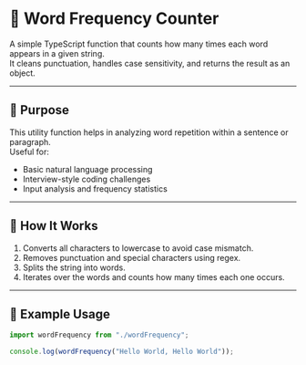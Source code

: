 # 🔡 Word Frequency Counter

A simple TypeScript function that counts how many times each word appears in a given string.  
It cleans punctuation, handles case sensitivity, and returns the result as an object.

---

## 📌 Purpose

This utility function helps in analyzing word repetition within a sentence or paragraph.  
Useful for:
- Basic natural language processing
- Interview-style coding challenges
- Input analysis and frequency statistics

---

## 🧠 How It Works

1. Converts all characters to lowercase to avoid case mismatch.
2. Removes punctuation and special characters using regex.
3. Splits the string into words.
4. Iterates over the words and counts how many times each one occurs.

---

## 🧪 Example Usage

```ts
import wordFrequency from "./wordFrequency";

console.log(wordFrequency("Hello World, Hello World"));
